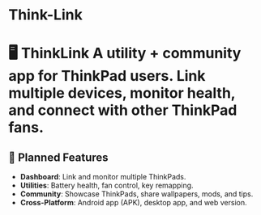 # Think-Link
# 🖥️ ThinkLink   A utility + community app for ThinkPad users.   Link multiple devices, monitor health, and connect with other ThinkPad fans.


## 🚀 Planned Features
- **Dashboard**: Link and monitor multiple ThinkPads.  
- **Utilities**: Battery health, fan control, key remapping.  
- **Community**: Showcase ThinkPads, share wallpapers, mods, and tips.  
- **Cross-Platform**: Android app (APK), desktop app, and web version.


